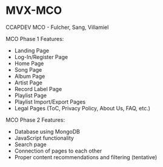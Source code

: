 # MVX-MCO
CCAPDEV MCO - Fulcher, Sang, Villamiel

MCO Phase 1 Features:

- Landing Page
- Log-In/Register Page
- Home Page
- Song Page
- Album Page
- Artist Page
- Record Label Page
- Playlist Page
- Playlist Import/Export Pages
- Legal Pages (ToC, Privacy Policy, About Us, FAQ, etc.)
  
MCO Phase 2 Features:
- Database using MongoDB
- JavaScript functionality
- Search page
- Connection of pages to each other
- Proper content recommendations and filtering (tentative)
